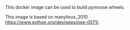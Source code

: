 This docker image can be used to build pymoose wheels. 

This image is based on manylinux_2010 https://www.python.org/dev/peps/pep-0571/. 
